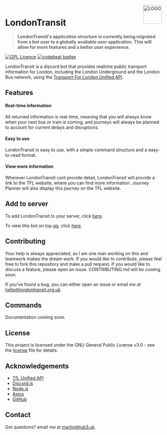 <a href="https://londontransit.org.uk">
    <img src="https://londontransit.org.uk/assets/images/botlogo.svg" alt="LOGO" title="LondonTransit" align="right" height="60"/>
</a>

# LondonTransit

> **LondonTransit's application structure is currently being migrated from a bot user to a globally available user application. This will allow for more features and a better user experience.**

[![GPL Licence](https://badges.frapsoft.com/os/gpl/gpl.svg?v=103)](https://opensource.org/licenses/GPL-3.0/)
[![codebeat badge](https://codebeat.co/badges/4db1b9fd-e976-4203-93be-671952d6f00f)](https://codebeat.co/projects/github-com-t-ub3-londontransit-main)

LondonTransit is a discord bot that provides realtime public transport information for London, including the London Underground and the London Bus network, using the [Transport For London Unified API](https://api-portal.tfl.gov.uk/).

## Features

#### Real-time information

All returned information is real-time, meaning that you will always know when your next bus or train is coming, and journeys will always be planned to account for current delays and disruptions.

#### Easy to use

LondonTransit is easy to use, with a simple command structure and a easy-to-read format.

#### View more information

Wherever LondonTransit cant provide detail, LondonTransit will provide a link to the TFL website, where you can find more information. Journey Planner will also display this journey on the TFL website.

## Add to server

To add LondonTransit to your server, click [here](https://discord.com/oauth2/authorize?client_id=1109170357568557156&permissions=517543939136&scope=bot%20applications.commands).

To view this bot on top.gg, click [here](https://top.gg/bot/1109170357568557156).

## Contributing

Your help is always appreciated, as I am one man working on this and teamwork makes the dream work. If you would like to contribute, please feel free to fork this repository and make a pull request. If you would like to discuss a feature, please open an issue. CONTRIBUTING.md will be coming soon.

If you've found a bug, you can either open an issue or email me at [hello@londontransit.org.uk](mailto:hello@londontransit.org.uk)

## Commands

Documentation coming soon.

## License

This project is licensed under the GNU General Public License v3.0 - see the [license](LICENSE) file for details.

## Acknowledgements

-   [TfL Unified API](https://api-portal.tfl.gov.uk/)
-   [Discord.js](https://discord.js.org/#/)
-   [Node.js](https://nodejs.org/en/)
-   [Axios](https://axios-http.com/)
-   [GitHub](https://github.co.uk/)

## Contact

Got questions? email me at [martin@tub3.uk](mailto:martin@tub3.uk).




